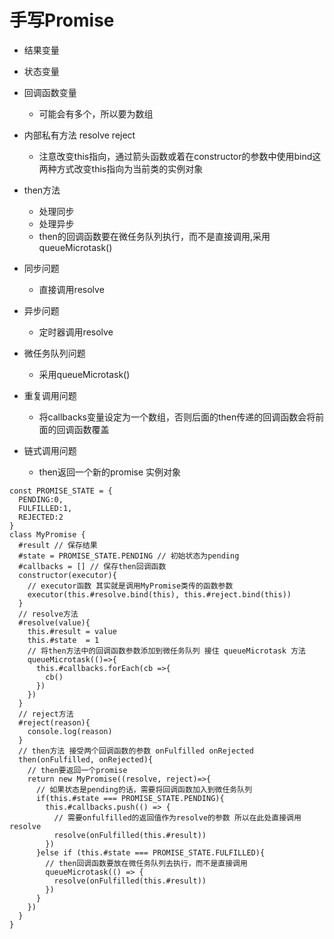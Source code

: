 # 手写Promise
- 结果变量
- 状态变量
- 回调函数变量
  - 可能会有多个，所以要为数组
- 内部私有方法 resolve reject
  - 注意改变this指向，通过箭头函数或着在constructor的参数中使用bind这两种方式改变this指向为当前类的实例对象
- then方法
  - 处理同步
  - 处理异步
  - then的回调函数要在微任务队列执行，而不是直接调用,采用queueMicrotask()



- 同步问题
  - 直接调用resolve
- 异步问题
  - 定时器调用resolve
- 微任务队列问题
  - 采用queueMicrotask()
- 重复调用问题
  - 将callbacks变量设定为一个数组，否则后面的then传递的回调函数会将前面的回调函数覆盖
- 链式调用问题
  - then返回一个新的promise 实例对象

```
const PROMISE_STATE = {
  PENDING:0,
  FULFILLED:1,
  REJECTED:2
}
class MyPromise {
  #result // 保存结果
  #state = PROMISE_STATE.PENDING // 初始状态为pending
  #callbacks = [] // 保存then回调函数
  constructor(executor){
    // executor函数 其实就是调用MyPromise类传的函数参数
    executor(this.#resolve.bind(this), this.#reject.bind(this))
  }
  // resolve方法
  #resolve(value){
    this.#result = value
    this.#state  = 1
    // 将then方法中的回调函数参数添加到微任务队列 接住 queueMicrotask 方法
    queueMicrotask(()=>{
      this.#callbacks.forEach(cb =>{
        cb()
      })
    })
  }
  // reject方法
  #reject(reason){
    console.log(reason)
  }
  // then方法 接受两个回调函数的参数 onFulfilled onRejected
  then(onFulfilled, onRejected){
    // then要返回一个promise
    return new MyPromise((resolve, reject)=>{
      // 如果状态是pending的话，需要将回调函数加入到微任务队列
      if(this.#state === PROMISE_STATE.PENDING){
        this.#callbacks.push(() => {
          // 需要onfulfilled的返回值作为resolve的参数 所以在此处直接调用resolve
          resolve(onFulfilled(this.#result))
        })
      }else if (this.#state === PROMISE_STATE.FULFILLED){
        // then回调函数要放在微任务队列去执行，而不是直接调用
        queueMicrotask(() => {
          resolve(onFulfilled(this.#result))
        })
      }
    })
  }
}
```